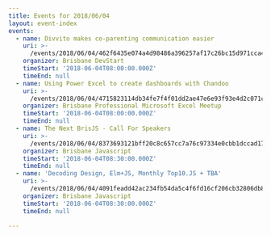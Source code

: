 ```yaml
---
title: Events for 2018/06/04
layout: event-index
events:
  - name: Divvito makes co-parenting communication easier
    uri: >-
      /events/2018/06/04/462f6435e074a4d98486a396257af17c26bc15d971cca42499e492b9e3e1a965
    organizer: Brisbane DevStart
    timeStart: '2018-06-04T08:00:00.000Z'
    timeEnd: null
  - name: Using Power Excel to create dashboards with Chandoo
    uri: >-
      /events/2018/06/04/4715823114db34fe7f4f01dd2ae47e6e93f93e4d2c071c2a4dd37e80ddccd58b
    organizer: Brisbane Professional Microsoft Excel Meetup
    timeStart: '2018-06-04T08:00:00.000Z'
    timeEnd: null
  - name: The Next BrisJS - Call For Speakers
    uri: >-
      /events/2018/06/04/8373693121bff20c8c657cc7a76c97334e0cbb1dccad17f1e00bae99760cdf1a
    organizer: Brisbane Javascript
    timeStart: '2018-06-04T08:30:00.000Z'
    timeEnd: null
  - name: 'Decoding Design, Elm+JS, Monthly Top10.JS + TBA'
    uri: >-
      /events/2018/06/04/4091feadd42ac234fb54da5c4f6fd16cf206cb32806db8cef9b2fe0fb47dab69
    organizer: Brisbane Javascript
    timeStart: '2018-06-04T08:30:00.000Z'
    timeEnd: null

---
```

